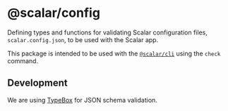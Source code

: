 # @scalar/config

Defining types and functions for validating Scalar configuration files, `scalar.config.json`, to be used with the Scalar app.

This package is intended to be used with the [`@scalar/cli`](../cli/README.md) using the `check` command.

## Development

We are using [TypeBox](https://github.com/sinclairzx81/typebox) for JSON schema validation.
